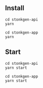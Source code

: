 ## Install

```shell
cd stonkgen-api
yarn
```

```shell
cd stonkgen-app
yarn
```

## Start

```shell
cd stonkgen-api
yarn start
```

```shell
cd stonkgen-app
yarn start
```